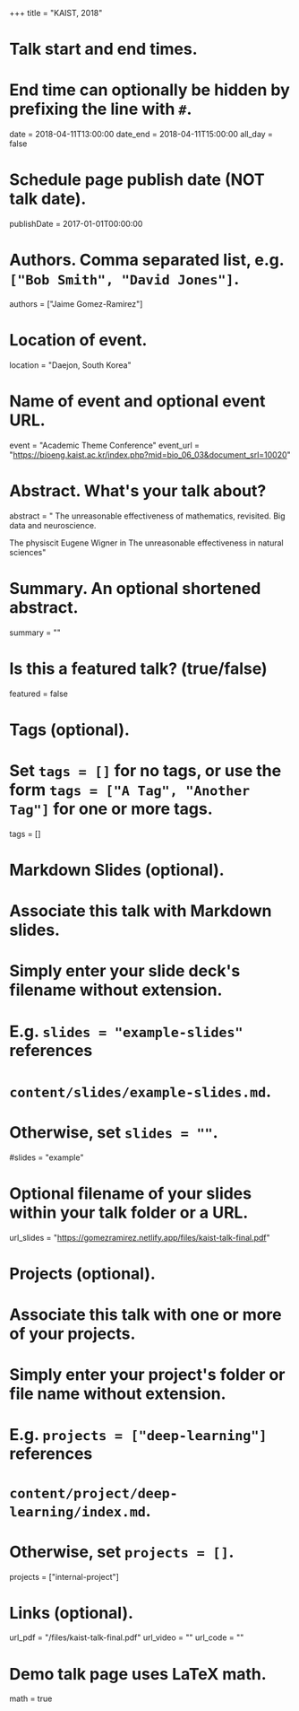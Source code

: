 +++
title = "KAIST, 2018"

# Talk start and end times.
#   End time can optionally be hidden by prefixing the line with `#`.
date = 2018-04-11T13:00:00
date_end = 2018-04-11T15:00:00
all_day = false

# Schedule page publish date (NOT talk date).
publishDate = 2017-01-01T00:00:00

# Authors. Comma separated list, e.g. `["Bob Smith", "David Jones"]`.
authors = ["Jaime Gomez-Ramirez"]

# Location of event.
location = "Daejon, South Korea"

# Name of event and optional event URL.
event = "Academic Theme Conference"
event_url = "https://bioeng.kaist.ac.kr/index.php?mid=bio_06_03&document_srl=10020"

# Abstract. What's your talk about?
abstract = " The unreasonable effectiveness of mathematics, revisited. Big data and neuroscience.

The physiscit Eugene Wigner in The unreasonable effectiveness in natural sciences"

# Summary. An optional shortened abstract.
summary = ""
 
# Is this a featured talk? (true/false)
featured = false

# Tags (optional).
#   Set `tags = []` for no tags, or use the form `tags = ["A Tag", "Another Tag"]` for one or more tags.
tags = []

# Markdown Slides (optional).
#   Associate this talk with Markdown slides.
#   Simply enter your slide deck's filename without extension.
#   E.g. `slides = "example-slides"` references 
#   `content/slides/example-slides.md`.
#   Otherwise, set `slides = ""`.
#slides = "example"

# Optional filename of your slides within your talk folder or a URL.
url_slides = "https://gomezramirez.netlify.app/files/kaist-talk-final.pdf"

# Projects (optional).
#   Associate this talk with one or more of your projects.
#   Simply enter your project's folder or file name without extension.
#   E.g. `projects = ["deep-learning"]` references 
#   `content/project/deep-learning/index.md`.
#   Otherwise, set `projects = []`.
projects = ["internal-project"]

# Links (optional).
url_pdf = "/files/kaist-talk-final.pdf"
url_video = ""
url_code = ""

# Demo talk page uses LaTeX math.
math = true

